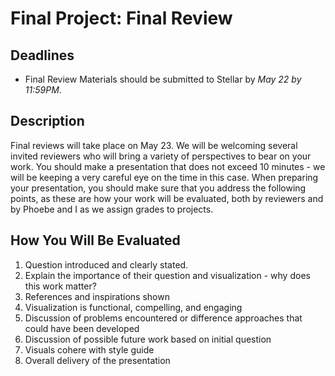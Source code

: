 # Final Project: Final Review

## Deadlines

+ Final Review Materials should be submitted to Stellar by *May 22 by 11:59PM*.

## Description

Final reviews will take place on May 23. We will be welcoming several invited reviewers who will bring a variety of perspectives to bear on your work. You should make a presentation that does not exceed 10 minutes - we will be keeping a very careful eye on the time in this case. When preparing your presentation, you should make sure that you address the following points, as these are how your work will be evaluated, both by reviewers and by Phoebe and I as we assign grades to projects.

## How You Will Be Evaluated

1. Question introduced and clearly stated.
2. Explain the importance of their question and visualization - why does this work matter?
3. References and inspirations shown
4. Visualization is functional, compelling, and engaging
5. Discussion of problems encountered or difference approaches that could have been developed
6. Discussion of possible future work based on initial question
7. Visuals cohere with style guide
8. Overall delivery of the presentation
